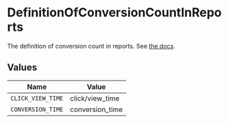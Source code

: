 # DefinitionOfConversionCountInReports

The definition of conversion count in reports. See <a href="https://amplifyv01.docs.apiary.io/#reference/performance-reporting/periodic/retrieve-performance-statistics-for-all-marketer-campaigns-by-periodic-breakdown">the docs</a>.


## Values

| Name              | Value             |
| ----------------- | ----------------- |
| `CLICK_VIEW_TIME` | click/view_time   |
| `CONVERSION_TIME` | conversion_time   |